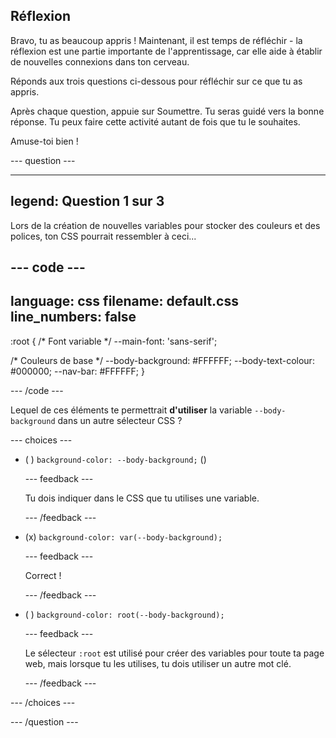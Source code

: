 ## Réflexion

Bravo, tu as beaucoup appris ! Maintenant, il est temps de réfléchir - la réflexion est une partie importante de l'apprentissage, car elle aide à établir de nouvelles connexions dans ton cerveau.

Réponds aux trois questions ci-dessous pour réfléchir sur ce que tu as appris.

Après chaque question, appuie sur Soumettre. Tu seras guidé vers la bonne réponse. Tu peux faire cette activité autant de fois que tu le souhaites.

Amuse-toi bien !

\--- question ---

---

## legend: Question 1 sur 3

Lors de la création de nouvelles variables pour stocker des couleurs et des polices, ton CSS pourrait ressembler à ceci...

## --- code ---

language: css
filename: default.css
line_numbers: false
--------------------------------------------------------

:root {
/\* Font variable \*/
\--main-font: 'sans-serif';

/\* Couleurs de base \*/
\--body-background: #FFFFFF;
\--body-text-colour: #000000;
\--nav-bar: #FFFFFF;
}

\--- /code ---

Lequel de ces éléments te permettrait **d'utiliser** la variable `--body-background` dans un autre sélecteur CSS ?

\--- choices ---

- ( ) `background-color: --body-background;` ()

  \--- feedback ---

  Tu dois indiquer dans le CSS que tu utilises une variable.

  \--- /feedback ---

- (x) `background-color: var(--body-background);`

  \--- feedback ---

  Correct !

  \--- /feedback ---

- ( ) `background-color: root(--body-background);`

  \--- feedback ---

  Le sélecteur `:root` est utilisé pour créer des variables pour toute ta page web, mais lorsque tu les utilises, tu dois utiliser un autre mot clé.

  \--- /feedback ---

\--- /choices ---

\--- /question ---
